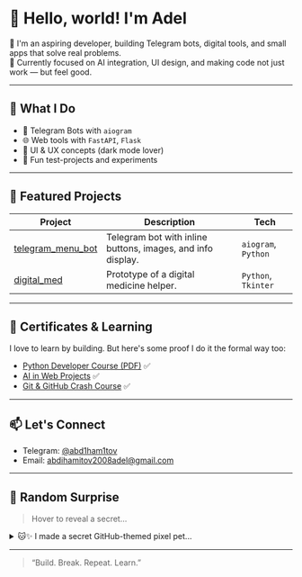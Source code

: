 # 👋 Hello, world! I'm Adel

🚀 I'm an aspiring developer, building Telegram bots, digital tools, and small apps that solve real problems.  
🎯 Currently focused on AI integration, UI design, and making code not just work — but feel good.

---

## 🧠 What I Do

- 🤖 Telegram Bots with `aiogram`
- 🌐 Web tools with `FastAPI`, `Flask`
- 🎨 UI & UX concepts (dark mode lover)
- 🧪 Fun test-projects and experiments

---

## 🔨 Featured Projects

| Project | Description | Tech |
|--------|-------------|------|
| [telegram_menu_bot](https://github.com/Adel-12-ai/telegram_menu_bot) | Telegram bot with inline buttons, images, and info display. | `aiogram`, `Python` |
| [digital_med](https://github.com/Adel-12-ai/digital_med) | Prototype of a digital medicine helper. | `Python`, `Tkinter` |

---

## 📜 Certificates & Learning

I love to learn by building. But here's some proof I do it the formal way too:

- [Python Developer Course (PDF)](link) ✅
- [AI in Web Projects](link) ✅
- [Git & GitHub Crash Course](link) ✅

---

## 📫 Let's Connect

- Telegram: [@abd1ham1tov](https://t.me/abd1ham1tov)  
- Email: abdihamitov2008adel@gmail.com

---

## 🌟 Random Surprise

> Hover to reveal a secret...

<details>
<summary>🐱✨ I made a secret GitHub-themed pixel pet...</summary>

![pixel cat](https://media.giphy.com/media/JIX9t2j0ZTN9S/giphy.gif)  
Just a reminder: even serious coders need fun.
</details>

---

> “Build. Break. Repeat. Learn.”

